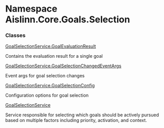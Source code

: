 # <a id="Aislinn_Core_Goals_Selection"></a> Namespace Aislinn.Core.Goals.Selection

### Classes

 [GoalSelectionService.GoalEvaluationResult](Aislinn.Core.Goals.Selection.GoalSelectionService.GoalEvaluationResult.md)

Contains the evaluation result for a single goal

 [GoalSelectionService.GoalSelectionChangedEventArgs](Aislinn.Core.Goals.Selection.GoalSelectionService.GoalSelectionChangedEventArgs.md)

Event args for goal selection changes

 [GoalSelectionService.GoalSelectionConfig](Aislinn.Core.Goals.Selection.GoalSelectionService.GoalSelectionConfig.md)

Configuration options for goal selection

 [GoalSelectionService](Aislinn.Core.Goals.Selection.GoalSelectionService.md)

Service responsible for selecting which goals should be actively pursued
based on multiple factors including priority, activation, and context.

